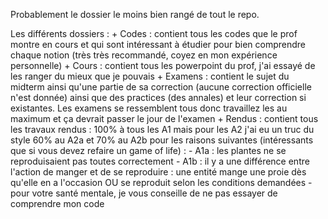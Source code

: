 Probablement le dossier le moins bien rangé de tout le repo.

Les différents dossiers :
    + Codes : contient tous les codes que le prof montre en cours et qui sont intéressant à étudier pour bien comprendre chaque notion (très très recommandé, coyez en mon expérience personnelle)
    + Cours : contient tous les powerpoint du prof, j'ai essayé de les ranger du mieux que je pouvais
    + Examens : contient le sujet du midterm ainsi qu'une partie de sa correction (aucune correction officielle n'est donnée) ainsi que des practices (des annales) et leur correction si existantes. Les examens se ressemblent tous donc travaillez les au maximum et ça devrait passer le jour de l'examen
    + Rendus : contient tous les travaux rendus : 100% à tous les A1 mais pour les A2 j'ai eu un truc du style 60% au A2a et 70% au A2b pour les raisons suivantes (intéressants que si vous devez refaire un game of life) :
        - A1a : les plantes ne se reproduisaient pas toutes correctement
        - A1b : il y a une différence entre l'action de manger et de se reproduire : une entité mange une proie dès qu'elle en a l'occasion OU se reproduit selon les conditions demandées
        - pour votre santé mentale, je vous conseille de ne pas essayer de comprendre mon code
